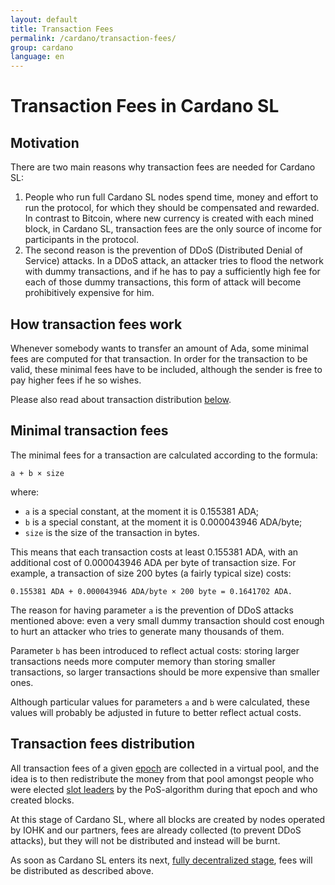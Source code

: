 ```yaml
---
layout: default
title: Transaction Fees
permalink: /cardano/transaction-fees/
group: cardano
language: en
---
```


# Transaction Fees in Cardano SL

## Motivation

There are two main reasons why transaction fees are needed for Cardano SL:

1.  People who run full Cardano SL nodes spend time, money and effort to run the protocol, for which they should
    be compensated and rewarded. In contrast to Bitcoin, where new currency is created with each mined block,
    in Cardano SL, transaction fees are the only source of income for participants in the protocol.
2.  The second reason is the prevention of DDoS (Distributed Denial of Service) attacks. In a DDoS attack, an attacker
    tries to flood the network with dummy transactions, and if he has to pay a sufficiently high fee for each of those
    dummy transactions, this form of attack will become prohibitively expensive for him.

## How transaction fees work

Whenever somebody wants to transfer an amount of Ada, some minimal fees are computed for that transaction. In order for
the transaction to be valid, these minimal fees have to be included, although the sender is free to pay higher fees if
he so wishes.

Please also read about transaction distribution [below](#transaction-fees-distribution).

## Minimal transaction fees

The minimal fees for a transaction are calculated according to the formula:

```
a + b × size
```

where:

*  `a` is a special constant, at the moment it is 0.155381 ADA;
*  `b` is a special constant, at the moment it is 0.000043946 ADA/byte;
*  `size` is the size of the transaction in bytes.

This means that each transaction costs at least 0.155381 ADA, with an additional cost of 0.000043946 ADA per byte of
transaction size. For example, a transaction of size 200 bytes (a fairly typical size) costs:

```
0.155381 ADA + 0.000043946 ADA/byte × 200 byte = 0.1641702 ADA.
```

The reason for having parameter `a` is the prevention of DDoS attacks mentioned above: even a very small dummy
transaction should cost enough to hurt an attacker who tries to generate many thousands of them.

Parameter `b` has been introduced to reflect actual costs: storing larger transactions needs more computer memory
than storing smaller transactions, so larger transactions should be more expensive than smaller ones.

Although particular values for parameters `a` and `b` were calculated, these values will probably be adjusted in
future to better reflect actual costs.

## Transaction fees distribution

All transaction fees of a given [epoch](https://cardanodocs.com/glossary/#epoch) are collected in a virtual pool,
and the idea is to then redistribute the money from that pool amongst people who were elected [slot leaders](https://cardanodocs.com/glossary/#slot-leader)
by the PoS-algorithm during that epoch and who created blocks.

At this stage of Cardano SL, where all blocks are created by nodes operated by IOHK and our partners, fees are
already collected (to prevent DDoS attacks), but they will not be distributed and instead will be burnt.

As soon as Cardano SL enters its next, [fully decentralized stage](https://cardanoroadmap.com/), fees will be
distributed as described above.
